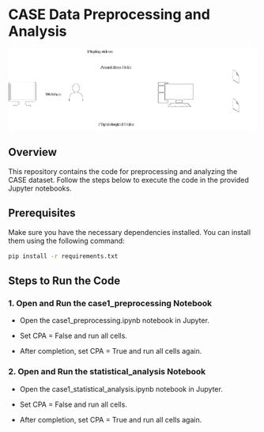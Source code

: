 # CASE Data Preprocessing and Analysis
<p align="center">
  <img src="git_images/data_acquisition.png" alt="Experiment setup">
</p>

## Overview
This repository contains the code for preprocessing and analyzing the CASE dataset. Follow the steps below to execute the code in the provided Jupyter notebooks.

## Prerequisites
Make sure you have the necessary dependencies installed. You can install them using the following command:
```bash
pip install -r requirements.txt
```

## Steps to Run the Code
### 1. Open and Run the case1_preprocessing Notebook

- Open the case1_preprocessing.ipynb notebook in Jupyter.

- Set CPA = False and run all cells.

- After completion, set CPA = True and run all cells again.

### 2. Open and Run the statistical_analysis Notebook
- Open the case1_statistical_analysis.ipynb notebook in Jupyter.

- Set CPA = False and run all cells.

- After completion, set CPA = True and run all cells again.
